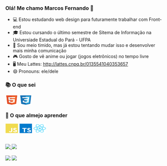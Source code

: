 ### Olá! Me chamo Marcos Fernando 👋

- 💻 Estou estudando web design para futuramente trabalhar com Front-end
- 🎓 Estou cursando o último semestre de Sitema de Informação na Universiade Estadual do Pará - UFPA
- 💬 Sou meio timido, mas já estou tentando mudar isso e desenvolver mais minha comunicação
- 🎮 Gosto de vê anime ou jogar (jogos eletrônicos) no tempo livre
- 🖥 Meu Lattes: http://lattes.cnpq.br/0135541040353657
- 😄 Pronouns: ele/dele
 
 ### 📚 O que sei
 <div style="display: inline_block">
    <img align="center" alt="Rafa-HTML" height="30" width="40" src="https://raw.githubusercontent.com/devicons/devicon/master/icons/html5/html5-original.svg">
    <img align="center" alt="Rafa-CSS" height="30" width="40" src="https://raw.githubusercontent.com/devicons/devicon/master/icons/css3/css3-original.svg">
  </div>
  
 ### 📅 O que almejo aprender
 <div style="display: inline_block">
      <img align="center" alt="Rafa-Js" height="30" width="40"    src="https://raw.githubusercontent.com/devicons/devicon/master/icons/javascript/javascript-plain.svg">
      <img align="center" alt="Rafa-Ts" height="30" width="40" src="https://raw.githubusercontent.com/devicons/devicon/master/icons/typescript/typescript-plain.svg">
      <img align="center" alt="Rafa-React" height="30" width="40" src="https://raw.githubusercontent.com/devicons/devicon/master/icons/react/react-original.svg">
</div><br><br>

<div>
  <a href="https://github.com/Marcos-Fernando">
  <img height="180em" src="https://github-readme-stats.vercel.app/api?username=Marcos-Fernando&show_icons=true&theme=merko&include_all_commits=true&count_private=true"/>
  <img height="180em" src="https://github-readme-stats.vercel.app/api/top-langs/?username=Marcos-Fernando&layout=compact&langs_count=7&theme=merko"/>
</div> <br>
  
 <div>
  <a href = "marcosinfcont@gmail.com"><img src="https://img.shields.io/badge/Gmail-D14836?style=for-the-badge&logo=gmail&logoColor=white" target="_blank"></a>
  <a href="www.linkedin.com/in/marcos-costa-64684b1ab" target="_blank"><img src="https://img.shields.io/badge/-LinkedIn-%230077B5?style=for-the-badge&logo=linkedin&logoColor=white" target="_blank"></a> 
 </div>




